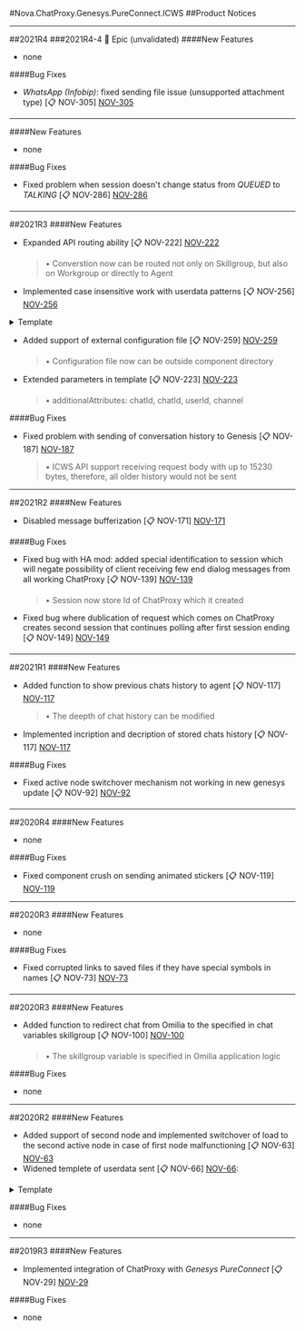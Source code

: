 [NOV-29]: https://sd.novait.com.ua/browse/NOV-29
[NOV-63]: https://sd.novait.com.ua/browse/NOV-63
[NOV-66]: https://sd.novait.com.ua/browse/NOV-66
[NOV-73]: https://sd.novait.com.ua/browse/NOV-73
[NOV-78]: https://sd.novait.com.ua/browse/NOV-78
[NOV-92]: https://sd.novait.com.ua/browse/NOV-92
[NOV-100]: https://sd.novait.com.ua/browse/NOV-100
[NOV-117]: https://sd.novait.com.ua/browse/NOV-117
[NOV-119]: https://sd.novait.com.ua/browse/NOV-119
[NOV-139]: https://sd.novait.com.ua/browse/NOV-139
[NOV-149]: https://sd.novait.com.ua/browse/NOV-149
[NOV-171]: https://sd.novait.com.ua/browse/NOV-171
[NOV-187]: https://sd.novait.com.ua/browse/NOV-187
[NOV-222]: https://sd.novait.com.ua/browse/NOV-222
[NOV-223]: https://sd.novait.com.ua/browse/NOV-223
[NOV-256]: https://sd.novait.com.ua/browse/NOV-256
[NOV-259]: https://sd.novait.com.ua/browse/NOV-259
[NOV-286]: https://sd.novait.com.ua/browse/NOV-286
[NOV-305]: https://sd.novait.com.ua/browse/NOV-305

#Nova.ChatProxy.Genesys.PureConnect.ICWS
##Product Notices
***
##2021R4
###2021R4-4 :briefcase: Epic (unvalidated)
####New Features
- none

####Bug Fixes
- *WhatsApp (Infobip)*: fixed sending file issue (unsupported attachment type) [:clipboard: NOV-305] [NOV-305]
***

####New Features
- none

####Bug Fixes
- Fixed problem when session doesn't change status from *QUEUED* to *TALKING* [:clipboard: NOV-286] [NOV-286]
***

##2021R3
####New Features
- Expanded API routing ability [:clipboard: NOV-222] [NOV-222]

	> • Converstion now can be routed not only on Skillgroup, but also on Workgroup or directly to Agent

- Implemented case insensitive work with userdata patterns [:clipboard: NOV-256] [NOV-256]
	
<details><summary>Template</summary>
<p>

```
{userId}
{chatId}
{conversation}
{channel}
{source}
{slug}
{username}
{firstname}
{lastname}
```
</p>
</details>

- Added support of external configuration file [:clipboard: NOV-259] [NOV-259]

	> • Configuration file now can be outside component directory

- Extended parameters in template [:clipboard: NOV-223] [NOV-223]

	> • additionalAttributes: chatId, chatId, userId, channel

####Bug Fixes
- Fixed problem with sending of conversation history to Genesis [:clipboard: NOV-187] [NOV-187]

	> • ICWS API support receiving request body with up to 15230 bytes, therefore, all older history would not be sent
***

##2021R2
####New Features
- Disabled message bufferization [:clipboard: NOV-171] [NOV-171]

####Bug Fixes
- Fixed bug with HA mod: added special identification to session which will negate possibility of client receiving few end dialog messages from all working ChatProxy [:clipboard: NOV-139] [NOV-139]

	> • Session now store Id of ChatProxy which it created

- Fixed bug where dublication of request which comes on ChatProxy creates second session that continues polling after first session ending [:clipboard: NOV-149] [NOV-149]
***

##2021R1
####New Features
- Added function to show previous chats history to agent [:clipboard: NOV-117] [NOV-117]

	> • The deepth of chat history can be modified
	
- Implemented incription and decription of stored chats history [:clipboard: NOV-117] [NOV-117]

####Bug Fixes
- Fixed active node switchover mechanism not working in new genesys update [:clipboard: NOV-92] [NOV-92]
***

##2020R4
####New Features
- none

####Bug Fixes
- Fixed component crush on sending animated stickers [:clipboard: NOV-119] [NOV-119]
***

##2020R3
####New Features
- none

####Bug Fixes
- Fixed corrupted links to saved files if they have special symbols in names [:clipboard: NOV-73] [NOV-73]
***

##2020R3
####New Features
- Added function to redirect chat from Omilia to the specified in chat variables skillgroup [:clipboard: NOV-100] [NOV-100]

	> • The skillgroup variable is specified in Omilia application logic

####Bug Fixes
- none
***

##2020R2
####New Features
- Added support of second node and implemented switchover of load to the second active node in case of first node malfunctioning [:clipboard: NOV-63] [NOV-63]
- Widened templete of userdata sent  [:clipboard: NOV-66] [NOV-66]:

<details><summary>Template</summary>
<p>
```
{userid}
{username}
{lastname}
{firstname}
{source}
{channel}
```
</p>
</details>

####Bug Fixes
- none
***

##2019R3
####New Features
- Implemented integration of ChatProxy with *Genesys PureConnect* [:clipboard: NOV-29] [NOV-29]

####Bug Fixes
- none